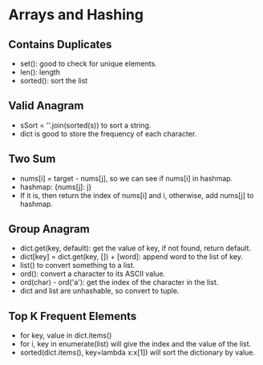 # Arrays and Hashing 
## Contains Duplicates 
- set(): good to check for unique elements. 
- len(): length 
- sorted(): sort the list

## Valid Anagram 
- sSort = ''.join(sorted(s)) to sort a string.
- dict is good to store the frequency of each character.

## Two Sum 
- nums[i] = target - nums[j], so we can see if nums[i] in hashmap. 
- hashmap: {nums[j]: j}
- If it is, then return the index of nums[i] and i, otherwise, add nums[j] to hashmap.

## Group Anagram 
- dict.get(key, default): get the value of key, if not found, return default.
- dict[key] = dict.get(key, []) + [word]: append word to the list of key.
- list() to convert something to a list.
- ord(): convert a character to its ASCII value.
- ord(char) - ord('a'): get the index of the character in the list.
- dict and list are unhashable, so convert to tuple. 

## Top K Frequent Elements 
- for key, value in dict.items() 
- for i, key in enumerate(list) will give the index and the value of the list.
- sorted(dict.items(), key=lambda x:x[1]) will sort the dictionary by value.